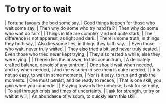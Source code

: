 To try or to wait
=================

| Fortune favours the bold some say,
| Good things happen for those who wait some say,
| Then why do some who try hard fail?
| Then why do some who wait do fail?
| 
| Things in life are complex, and not quite stark,
| The difference is not apparent, as light and dark.
| There is some truth, in things they both say,
| Also lies some lies, in things they both say.
| 
| Even those who wait, never truly waited,
| They also tried a bit, and never truly seated.
| Even those who tried never kept trying,
| They also rested a while; else they were lying.
| 
| Therein lies the answer, to this conundrum,
| A delicately crafted balance, devoid of any tantrum.
| One should wait when needed, and try when needed,
| And the wisdom to see them is quite needed.
| 
| It is not so easy, to wait in some moments,
| Nor is it easy, to run and grab the moments.
| One must persist, and be ready to recede,
| That is one skill, you gain when you concede.
| 
| Praying towards the universe, I ask for serenity,
| To sail through crisis and times of uncertainty.
| I ask for strength, to try or wait at will,
| An abundance of wisdom, to quickly learn this skill.
